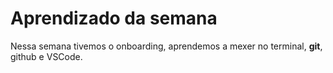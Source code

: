 # Aprendizado da semana
Nessa semana tivemos o onboarding, aprendemos a mexer no terminal, **git**, github e VSCode.
